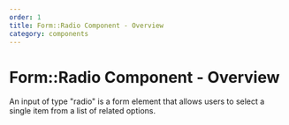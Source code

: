 ```yaml
---
order: 1
title: Form::Radio Component - Overview
category: components
---
```


# Form::Radio Component - Overview

An input of type "radio" is a form element that allows users to select a single item from a list of related options.